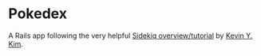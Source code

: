 # Pokedex

A Rails app following the very helpful [Sidekiq overview/tutorial][sidekiqpoke] by [Kevin Y. Kim][kevinyckim]. 

[kevinyckim]: https://kevinyckim.netlify.com/
[sidekiqpoke]: https://itnext.io/sidekiq-overview-and-how-to-deploy-it-to-heroku-b8811fea9347

